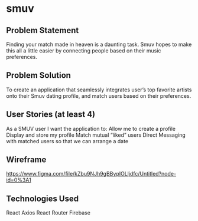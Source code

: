 # smuv

## Problem Statement
Finding your match made in heaven is a daunting task. Smuv hopes to make this all a little easier by connecting people based on their music preferences. 

## Problem Solution
To create an application that seamlessly integrates user’s top favorite artists onto their Smuv dating profile, and match users based on their preferences.

## User Stories (at least 4)
As a SMUV user I want the application to:
Allow me to create a profile
Display and store my profile 
Match mutual “liked” users
Direct Messaging with matched users so that we can arrange a date

## Wireframe
https://www.figma.com/file/kZbu9NJh9gBBypIOLljdfc/Untitled?node-id=0%3A1 

## Technologies Used
React
Axios
React Router
Firebase
